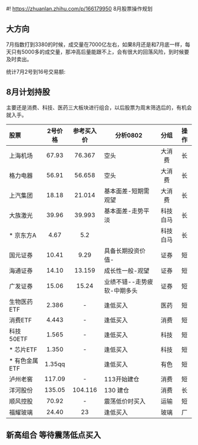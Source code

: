 #! https://zhuanlan.zhihu.com/p/166179950
8月股票操作规划

## 大方向

7月指数打到3380的时候，成交量在7000亿左右，如果8月还是和7月底一样，每天只有5000多的成交量，那冲高后量能跟不上，会有很大的回落风险，到时候要及时卖出。

统计7月2号到16号交易额:



## 8月计划持股

主要还是消费、科技、医药三大板块进行组合，以后股票为周末筛选后的，有机会就入手。

| 股票          | 2号价格 | 参考买入价 | 分析0802                    |   分组   | 操作 |
| :------------ | :-----: | :--------: | --------------------------- | :------: | :--: |
| 上海机场      |  67.93  |   76.367   | 空头                        |  大消费  |  长  |
| 格力电器      |  56.91  |   56.658   | 空头                        |  大消费  |  长  |
| 上汽集团      |  18.18  |   21.014   | 基本面差-短期需观望         |  大消费  |  长  |
| 大族激光      |  39.96  |   39.993   | 基本面差-走势平淡           | 科技白马 |  长  |
| * 京东方A     |  4.67   |    5.2     |                             | 科技白马 |  长  |
| 国元证券      |  10.41  |    9.29    | 具备长期投资价值-           |   证券   |  短  |
| 海通证券      |  14.10  |   13.159   | 成长性一般-观望             |   证券   |  短  |
| 广发证券      |  15.06  |   15.24    | 业绩不错--走势疲软-中期多头 |   证券   |  短  |
| 生物医药ETF   |  2.386  |     -      | 逢低买入                    |   医药   |  短  |
| 消费ETF       |  4.443  |     -      | 逢低买入                    |   消费   |  短  |
| 科技50ETF     |  1.565  |     -      | 逢低买入                    |   科技   |  短  |
| * 芯片ETF     |  1.350  |     -      | 逢低买入                    |   科技   |  短  |
| * 有色金属ETF | 1.35qq  |            | 逢低买入                    |   有色   |  短  |
| 泸州老窖      | 117.09  |     -      | 113开始建仓                 |   消费   |  短  |
| 洋河股份      | 135.05  |  104.116   | 130 建仓                    |   消费   |  长  |
| 顺风控股      |  70.92  |     -      | 震荡低价时买入              |   运输   |  短  |
| 福耀玻璃      |  24.40  |     23     | 逢低买入                    |   玻璃   |  厂  |



## 新高组合 等待震荡低点买入

